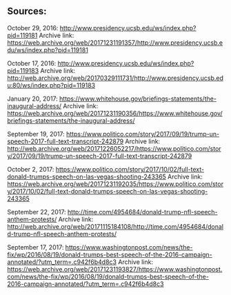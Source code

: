 ## Sources:
October 29, 2016: http://www.presidency.ucsb.edu/ws/index.php?pid=119181
	Archive link: https://web.archive.org/web/20171231191357/http://www.presidency.ucsb.edu/ws/index.php?pid=119181

October 17, 2016: http://www.presidency.ucsb.edu/ws/index.php?pid=119183
	Archive link: http://web.archive.org/web/20170329111731/http://www.presidency.ucsb.edu:80/ws/index.php?pid=119183

January 20, 2017: https://www.whitehouse.gov/briefings-statements/the-inaugural-address/
	Archive link: https://web.archive.org/web/20171231190356/https://www.whitehouse.gov/briefings-statements/the-inaugural-address/

September 19, 2017: https://www.politico.com/story/2017/09/19/trump-un-speech-2017-full-text-transcript-242879
	Archive link: http://web.archive.org/web/20171226052217/https://www.politico.com/story/2017/09/19/trump-un-speech-2017-full-text-transcript-242879

October 2, 2017: https://www.politico.com/story/2017/10/02/full-text-donald-trumps-speech-on-las-vegas-shooting-243365
	Archive link: https://web.archive.org/web/20171231192035/https://www.politico.com/story/2017/10/02/full-text-donald-trumps-speech-on-las-vegas-shooting-243365

September 22, 2017: http://time.com/4954684/donald-trump-nfl-speech-anthem-protests/
	Archive link: http://web.archive.org/web/20171115184108/http://time.com/4954684/donald-trump-nfl-speech-anthem-protests/

September 17, 2017: https://www.washingtonpost.com/news/the-fix/wp/2016/08/19/donald-trumps-best-speech-of-the-2016-campaign-annotated/?utm_term=.c942f6b4d8c3
	Archive link: https://web.archive.org/web/20171231193827/https://www.washingtonpost.com/news/the-fix/wp/2016/08/19/donald-trumps-best-speech-of-the-2016-campaign-annotated/?utm_term=.c942f6b4d8c3
